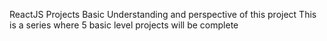 ReactJS Projects
Basic Understanding and perspective of this project
This is a series where 5 basic level projects will be complete
